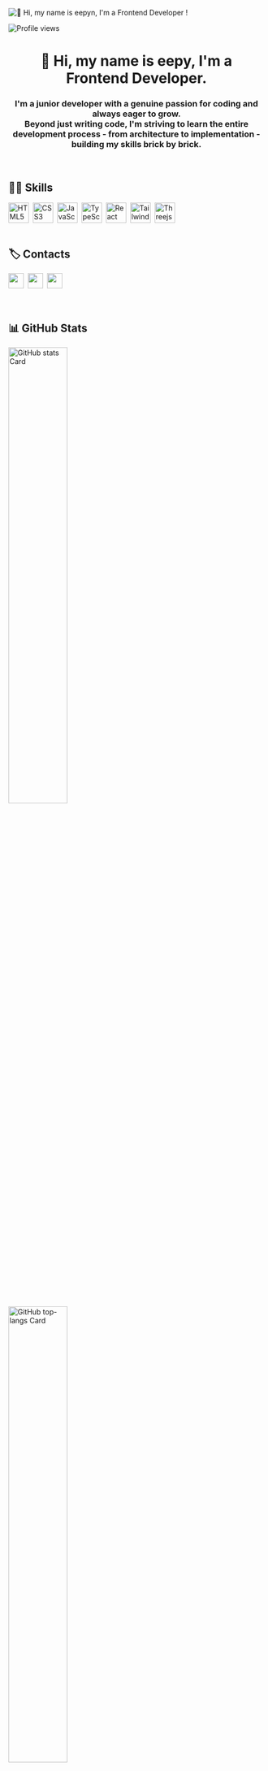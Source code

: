 ![👋 Hi, my name is eepyn, I'm a Frontend Developer !](https://static.wixstatic.com/media/53fad0_ce0704caa0174d6aa9b2b8101a62fa77~mv2.gif)

![Profile views](https://komarev.com/ghpvc/?username=eepyn&label=Profile%20views&color=0e75b6&style=flat)

<div id="toc">
  <ul align="center" style="list-style: none">
    <summary>
      <h1>
        👋 Hi, my name is eepy, I'm a Frontend Developer.
      </h1>
    </summary>
  </ul>
</div>



<h3 align="center">
I'm a junior developer with a genuine passion for coding and always eager to grow. <br/>
Beyond just writing code, I'm striving to learn the entire development process - from architecture to implementation - building my skills brick by brick.</h3>

 <br/>
 
 **<h2 align="left">👩‍💻 Skills</h2>**

<div style="display: flex; flex-wrap: wrap; gap: 4px; justify-content: left;"><img src="https://cdn.jsdelivr.net/gh/devicons/devicon/icons/html5/html5-original.svg" height="40" alt="HTML5" style="margin-right: 4px"> <img src="https://cdn.jsdelivr.net/gh/devicons/devicon/icons/css3/css3-original.svg" height="40" alt="CSS3" style="margin-right: 4px"> <img src="https://cdn.jsdelivr.net/gh/devicons/devicon/icons/javascript/javascript-original.svg" height="40" alt="JavaScript" style="margin-right: 4px"> <img src="https://cdn.jsdelivr.net/gh/devicons/devicon/icons/typescript/typescript-original.svg" height="40" alt="TypeScript" style="margin-right: 4px"> <img src="https://cdn.jsdelivr.net/gh/devicons/devicon/icons/react/react-original.svg" height="40" alt="React" style="margin-right: 4px"> <img src="https://cdn.jsdelivr.net/gh/devicons/devicon@latest/icons/tailwindcss/tailwindcss-original.svg" height="40" alt="Tailwind CSS" style="margin-right: 4px"> <img src="https://skillicons.dev/icons?i=threejs" height="40" alt="Threejs" style="margin-right: 4px"></div>

 <br/>
 
**<h2 align="left">🏷️ Contacts</h2>**

<p align="left"><a href="eepy2.23@gmail.com" target="_blank"><img src="https://img.shields.io/badge/Gmail-D14836?style=for-the-badge&logo=gmail&logoColor=white" height="30" style="margin-right: 4px"></a> <a href="https://github.com/eepyz" target="_blank"><img src="https://img.shields.io/badge/GitHub-100000?style=for-the-badge&logo=github&logoColor=white" height="30" style="margin-right: 4px"></a> <a href="https://www.linkedin.com/in/명희-신-59b4a0218/" target="_blank"><img src="https://img.shields.io/badge/LinkedIn-0077B5?style=for-the-badge&logo=linkedin&logoColor=white" height="30" style="margin-right: 4px"></a></p>

 <br/>
 
 **<h2 align="left">📊 GitHub Stats</h2>**

<p align="left">
  <img width="48%" src="https://github-readme-stats.vercel.app/api?username=eepyn&theme=react&hide_title=false&hide_rank=false&show_icons=false&include_all_commits=false&count_private=true&line_height=23" alt="GitHub stats Card" />
   <br/> <br/>
  <img width="48%" src="https://github-readme-stats.vercel.app/api/top-langs?username=eepyn&theme=react&hide_title=false&layout=compact&langs_count=6&hide_progress=false&card_width=300" alt="GitHub top-langs Card" />
</p>


<a href="https://hhpluscertificateofcompletion.oopy.io/">
  <img src="https://static.spartacodingclub.kr/hanghae99/plus/completion/badge_black.svg" />
</a>


